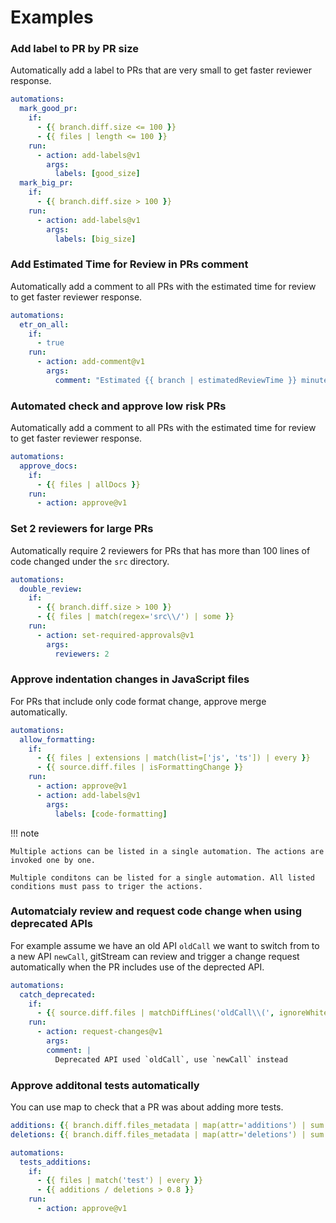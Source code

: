 # Examples

### Add label to PR by PR size

Automatically add a label to PRs that are very small to get faster reviewer response.

```yaml title=".cm/gitstream.cm"
automations:
  mark_good_pr:
    if:
      - {{ branch.diff.size <= 100 }}
      - {{ files | length <= 100 }}
    run:
      - action: add-labels@v1
        args:
          labels: [good_size]
  mark_big_pr:
    if:
      - {{ branch.diff.size > 100 }}
    run:
      - action: add-labels@v1
        args:
          labels: [big_size]
```

### Add Estimated Time for Review in PRs comment 

Automatically add a comment to all PRs with the estimated time for review to get faster reviewer response.

```yaml title=".cm/gitstream.cm"
automations:
  etr_on_all:
    if:
      - true
    run:
      - action: add-comment@v1
        args:
          comment: "Estimated {{ branch | estimatedReviewTime }} minutes to review"
```

### Automated check and approve low risk PRs 

Automatically add a comment to all PRs with the estimated time for review to get faster reviewer response.

```yaml title=".cm/gitstream.cm"
automations:
  approve_docs:
    if:
      - {{ files | allDocs }}
    run:
      - action: approve@v1
```


### Set 2 reviewers for large PRs 

Automatically require 2 reviewers for PRs that has more than 100 lines of code changed under the `src` directory.

```yaml title=".cm/gitstream.cm"
automations:
  double_review:
    if:
      - {{ branch.diff.size > 100 }}
      - {{ files | match(regex='src\\/') | some }}
    run:
      - action: set-required-approvals@v1
        args:
          reviewers: 2
```

### Approve indentation changes in JavaScript files 

For PRs that include only code format change, approve merge automatically.

```yaml title=".cm/gitstream.cm"
automations:
  allow_formatting:
    if:
      - {{ files | extensions | match(list=['js', 'ts']) | every }}
      - {{ source.diff.files | isFormattingChange }}
    run:
      - action: approve@v1
      - action: add-labels@v1
        args:
          labels: [code-formatting]

```

!!! note

    Multiple actions can be listed in a single automation. The actions are invoked one by one.
    
    Multiple conditons can be listed for a single automation. All listed conditions must pass to triger the actions.
    
### Automatcialy review and request code change when using deprecated APIs

For example assume we have an old API `oldCall` we want to switch from to a new API `newCall`, gitStream can review and trigger a change request automatically when the PR includes use of the deprected API.

```yaml title=".cm/gitstream.cm"
automations:
  catch_deprecated:
    if:
      - {{ source.diff.files | matchDiffLines('oldCall\\(', ignoreWhiteSpaces=true) | every }}
    run:
      - action: request-changes@v1
        args:
        comment: |
          Deprecated API used `oldCall`, use `newCall` instead
```

### Approve additonal tests automatically

You can use map to check that a PR was about adding more tests.

```yaml
additions: {{ branch.diff.files_metadata | map(attr='additions') | sum }}
deletions: {{ branch.diff.files_metadata | map(attr='deletions') | sum }}

automations:
  tests_additions:
    if:
      - {{ files | match('test') | every }}
      - {{ additions / deletions > 0.8 }}
    run:
      - action: approve@v1
```
